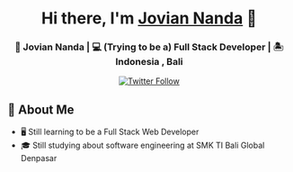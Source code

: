   <div align="center">
  <h1>Hi there, I'm <a href="nanda.codes" target="_blank">Jovian Nanda</a> 👋</h1>
  <h3>👦 Jovian Nanda | 💻 (Trying to be a) Full Stack Developer | 🏝️ Indonesia , Bali</h3>
  </div>
  
<p align="center">
   <a href="https://www.instagram.com/joviannandaa/" target="_blank"><img alt="Twitter Follow" src="https://img.shields.io/badge/Instagram-E4405F?style=for-the-badge&logo=instagram&logoColor=white&label=@joviannandaa"></a>
</p>

    
## :book: About Me
- 🖥 Still learning to be a Full Stack Web Developer
- 🎓 Still studying about software engineering at SMK TI Bali Global Denpasar
